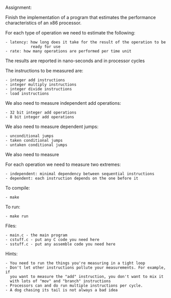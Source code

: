 Assignment:

Finish the implementation of a program that estimates the performance
characteristics of an x86 processor.

For each type of operation we need to estimate the following:

    - latency: how long does it take for the result of the operation to be
               ready for use
    - rate: how many operations are performed per time unit

The results are reported in nano-seconds and in processor cycles

The instructions to be measured are:

    - integer add instructions
    - integer multiply instructions
    - integer divide instructions
    - load instructions

We also need to measure independent add operations:

    - 32 bit integer add operations
    - 8 bit integer add operations

We also need to measure dependent jumps:

    - unconditional jumps
    - taken conditional jumps
    - untaken conditional jumps

We also need to measure 

For each operation we need to measure two extremes:

    - independent: minimal dependency between sequential instructions
    - dependent: each instruction depends on the one before it

To compile:

    - make

To run:

    - make run

Files:

    - main.c - the main program
    - cstuff.c - put any C code you need here
    - sstuff.c - put any assemble code you need here

Hints:

    - You need to run the things you're measuring in a tight loop
    - Don't let other instructions pollute your measurements. For example, if
      you want to measure the "add" instruction, you don't want to mix it
      with lots of "mov" and "branch" instructions
    - Processors can and do run multiple instructions per cycle.
    - A dog chasing its tail is not always a bad idea
